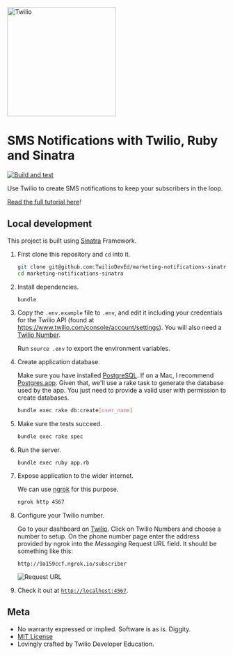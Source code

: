 <a href="https://www.twilio.com">
  <img src="https://static0.twilio.com/marketing/bundles/marketing/img/logos/wordmark-red.svg" alt="Twilio" width="250" />
</a>

# SMS Notifications with Twilio, Ruby and Sinatra

[![Build and test](https://github.com/TwilioDevEd/marketing-notifications-sinatra/actions/workflows/build_test.yml/badge.svg)](https://github.com/TwilioDevEd/marketing-notifications-sinatra/actions/workflows/build_test.yml)

Use Twilio to create SMS notifications to keep your subscribers in the loop.

[Read the full tutorial here](https://www.twilio.com/docs/tutorials/walkthrough/marketing-notifications/ruby/sinatra)!

## Local development

This project is built using [Sinatra](http://www.sinatrarb.com/) Framework.


1. First clone this repository and `cd` into it.

   ```bash
   git clone git@github.com:TwilioDevEd/marketing-notifications-sinatra.git
   cd marketing-notifications-sinatra
   ```

1. Install dependencies.

   ```bash
   bundle
   ```

1. Copy the `.env.example` file to `.env`, and edit it including your credentials
   for the Twilio API (found at https://www.twilio.com/console/account/settings).
   You will also need a [Twilio Number](https://www.twilio.com/console/phone-numbers/incoming).

   Run `source .env` to export the environment variables.

1. Create application database.

   Make sure you have installed [PostgreSQL](http://www.postgresql.org/). If on a Mac, I recommend [Postgres.app](http://postgresapp.com). Given that, we'll use a rake task to generate the database used by the app. You just need to provide a valid user with permission to create databases.

   ```bash
   bundle exec rake db:create[user_name]
   ```

1. Make sure the tests succeed.

   ```bash
   bundle exec rake spec
   ```

1. Run the server.

   ```
   bundle exec ruby app.rb
   ```

1. Expose application to the wider internet.

   We can use [ngrok](https://ngrok.com/) for this purpose.

   ```bash
   ngrok http 4567
   ```

1. Configure your Twilio number.

   Go to your dashboard on [Twilio](https://www.twilio.com/user/account/phone-numbers/incoming). Click on Twilio Numbers and choose a number to setup.
   On the phone number page enter the address provided by ngrok into the _Messaging_ Request URL field. It should be something like this:

   ```
   http://9a159ccf.ngrok.io/subscriber
   ```

   ![Request URL](http://howtodocs.s3.amazonaws.com/setup-twilio-number.png)

1. Check it out at [`http://localhost:4567`](http://localhost:4567).

## Meta

* No warranty expressed or implied. Software is as is. Diggity.
* [MIT License](http://www.opensource.org/licenses/mit-license.html)
* Lovingly crafted by Twilio Developer Education.
